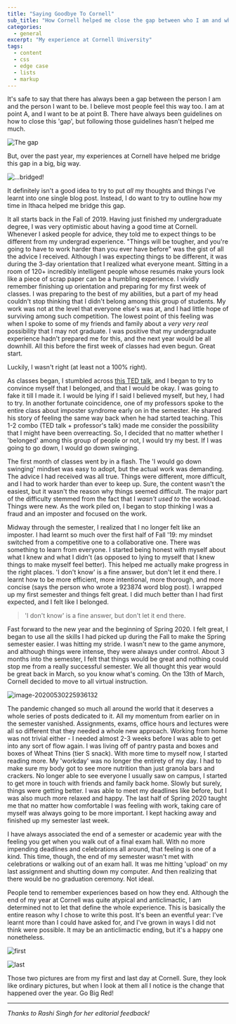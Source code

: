 ```yaml
---
title: "Saying Goodbye To Cornell"
sub_title: "How Cornell helped me close the gap between who I am and who I want to be"
categories:
  - general
excerpt: "My experience at Cornell University"
tags:
  - content
  - css
  - edge case
  - lists
  - markup
---
```


It's safe to say that there has always been a gap between the person I am and the person I want to be. I believe most people feel this way too. I am at point A, and I want to be at point B. There have always been guidelines on how to close this 'gap', but following those guidelines hasn't helped me much. 

![The gap](/assets/images/posts/post1/ill1.jpg)

But, over the past year, my experiences at Cornell have helped me bridge this gap in a big, big way.

![...bridged!](/assets/images/posts/post1/ill2.png)

It definitely isn't a good idea to try to put *all* my thoughts and things I've learnt into one single blog post. Instead, I do want to try to outline how my time in Ithaca helped me bridge this gap.

It all starts back in the Fall of 2019. Having just finished my undergraduate degree, I was very optimistic about having a good time at Cornell. Whenever I asked people for advice, they told me to expect things to be different from my undergrad experience. "Things will be tougher, and you're going to have to work harder than you ever have before" was the gist of all the advice I received. Although I was expecting things to be different, it was during the 3-day orientation that I realized what everyone meant. Sitting in a room of 120+ incredibly intelligent people whose resumés make yours look like a piece of scrap paper can be a humbling experience. I  vividly remember finishing up orientation and preparing for my first week of classes. I was preparing to the best of my abilities, but a part of my head couldn't stop thinking that I didn't belong among this group of students. My work was not at the level that everyone else's was at, and I had little hope of surviving among such competition. The lowest point of this feeling was when I spoke to some of my friends and family about a *very very real* possibility that I may not graduate. I was positive that my undergraduate experience hadn't prepared me for this, and the next year would be all downhill. All this before the first week of classes had even begun. Great start.

Luckily, I wasn't right (at least not a 100% right). 

As classes began, I stumbled across [this TED talk](https://www.ted.com/talks/amy_cuddy_your_body_language_may_shape_who_you_are?language=en), and I began to try to convince myself that I belonged, and that I would be okay. I was going to fake it till I made it. I would be lying if I said I believed myself, but hey, I had to try. In another fortunate coincidence, one of my professors spoke to the entire class about imposter syndrome early on in the semester. He shared his story of feeling the same way back when he had started teaching. This 1-2 combo (TED talk + professor's talk) made me consider the possibility that I might have been overreacting. So, I decided that no matter whether I 'belonged' among this group of people or not, I would try my best. If I was going to go down, I would go down swinging.

The first month of classes went by in a flash. The 'I would go down swinging' mindset was easy to adopt, but the actual work was demanding. The advice I had received was all true. Things were different, more difficult, and I had to work harder than ever to keep up. Sure, the content wasn't the easiest, but it wasn't the reason why things seemed difficult. The major part of the difficulty stemmed from the fact that I *wasn't used to* the workload. Things were new. As the work piled on, I began to stop thinking I was a fraud and an imposter and focused on the work. 

Midway through the semester, I realized that I no longer felt like an imposter. I had learnt so much over the first half of Fall '19: my mindset switched from a competitive one to a collaborative one. There was something to learn from everyone. I started being honest with myself about what I knew and what I didn't (as opposed to lying to myself that I knew things to make myself feel better). This helped me actually make progress in the right places. 'I don't know' is a fine answer, but don't let it end there. I learnt how to be more efficient, more intentional, more thorough, and more concise (says the person who wrote a 923874 word blog post). I wrapped up my first semester and things felt great. I did much better than I had first expected, and I felt like I belonged. 

> 'I don't know' is a fine answer, but don't let it end there.

Fast forward to the new year and the beginning of Spring 2020. I felt great, I began to use all the skills I had picked up during the Fall to make the Spring semester easier. I was hitting my stride. I wasn't new to the game anymore, and although things were intense, they were always under control. About 3 months into the semester, I felt that things would be great and nothing could stop me from a really successful semester. We all thought this year would be great back in March, so you know what's coming. On the 13th of March, Cornell decided to move to all virtual instruction. 

![image-20200530225936132](/assets/images/posts/post1/screenie.png)

The pandemic changed so much all around the world that it deserves a whole series of posts dedicated to it. All my momentum from earlier on in the semester vanished. Assignments, exams, office hours and lectures were all so different that they needed a whole new approach. Working from home was not trivial either - I needed almost 2-3 weeks before I was able to get into any sort of flow again. I was living off of pantry pasta and boxes and boxes of Wheat Thins (tier S snack). With more time to myself now, I started reading more. My 'workday' was no longer the entirety of my day. I had to make sure my body got to see more nutrition than just granola bars and crackers. No longer able to see everyone I usually saw on campus, I started to get more in touch with friends and family back home. Slowly but surely, things were getting better. I was able to meet my deadlines like before, but I was also much more relaxed and happy. The last half of Spring 2020 taught me that no matter how comfortable I was feeling with work, taking care of myself was always going to be more important. I kept hacking away and finished up my semester last week. 

I have always associated the end of a semester or academic year with the feeling you get when you walk out of a final exam hall. With no more impending deadlines and celebrations all around, that feeling is one of a kind. This time, though, the end of my semester wasn't met with celebrations or walking out of an exam hall. It was me hitting 'upload' on my last assignment and shutting down my computer. And then realizing that there would be no graduation ceremony. Not ideal. 

People tend to remember experiences based on how they end. Although the end of my year at Cornell was quite atypical and anticlimactic, I am determined not to let that define the whole experience. This is basically the entire reason why I chose to write this post. It's been an eventful year: I've learnt more than I could have asked for, and I've grown in ways I did not think were possible. It may be an anticlimactic ending, but it's a happy one nonetheless.

![first](/assets/images/posts/post1/first.jpg)

![last](/assets/images/posts/post1/last.jpg)

Those two pictures are from my first and last day at Cornell. Sure, they look like ordinary pictures, but when I look at them all I notice is the change that happened over the year. Go Big Red!

---
_Thanks to Rashi Singh for her editorial feedback!_
